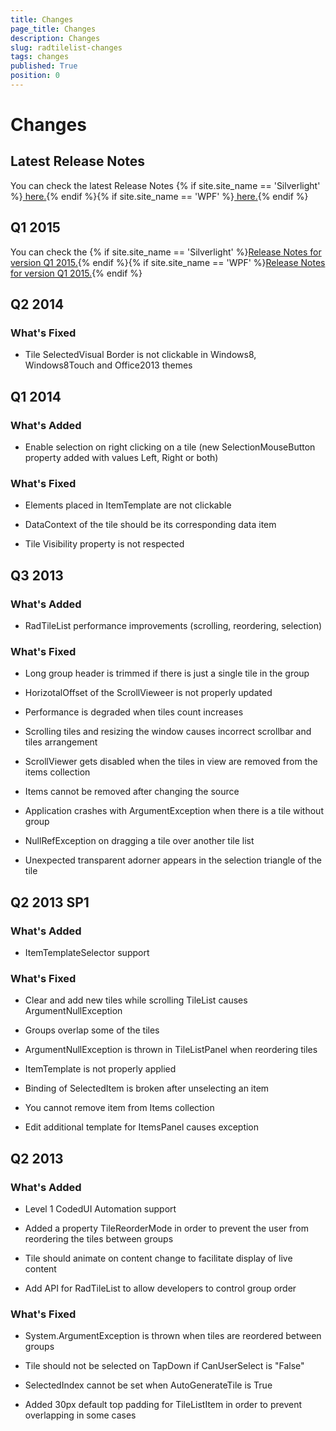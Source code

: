 ```yaml
---
title: Changes
page_title: Changes
description: Changes
slug: radtilelist-changes
tags: changes
published: True
position: 0
---
```


# Changes



## Latest Release Notes

You can check the latest Release Notes
{% if site.site_name == 'Silverlight' %}[ here.](http://www.telerik.com/products/silverlight/whats-new/release_notes.aspx){% endif %}{% if site.site_name == 'WPF' %}[ here.](http://www.telerik.com/products/wpf/whats-new/release-history.aspx){% endif %}

## Q1 2015

You can check the {% if site.site_name == 'Silverlight' %}[Release Notes for version Q1 2015.](http://www.telerik.com/support/whats-new/silverlight/release-history/ui-for-silverlight-q1-2015){% endif %}{% if site.site_name == 'WPF' %}[Release Notes for version Q1 2015.](http://www.telerik.com/support/whats-new/wpf/release-history/ui-for-wpf-q1-2015){% endif %}

## Q2 2014
	  
### What's Fixed
			

* Tile SelectedVisual Border is not clickable in Windows8, Windows8Touch and Office2013 themes
				  

## Q1 2014
      
### What's Added
            

* Enable selection on right clicking on a tile (new SelectionMouseButton property added with values Left, Right or both)
                  
### What's Fixed
            

* Elements placed in ItemTemplate are not clickable
         

* DataContext of the tile should be its corresponding data item
         

* Tile Visibility property is not respected
                

## Q3 2013
      
### What's Added
            

* RadTileList performance improvements (scrolling, reordering, selection)
                
### What's Fixed
            

* Long group header is trimmed if there is just a single tile in the group
         

* HorizotalOffset of the ScrollVieweer is not properly updated
 

* Performance is degraded when tiles count increases
 

* Scrolling tiles and resizing the window causes incorrect scrollbar and tiles arrangement
 

* ScrollViewer gets disabled when the tiles in view are removed from the items collection
 

* Items cannot be removed after changing the source
 

* Application crashes with ArgumentException when there is a tile without group
 

* NullRefException on dragging a tile over another tile list
 

* Unexpected transparent adorner appears in the selection triangle of the tile
                

## Q2 2013 SP1
      
### What's Added
            

* ItemTemplateSelector support
                
### What's Fixed
            

* Clear and add new tiles while scrolling TileList causes ArgumentNullException
 

* Groups overlap some of the tiles
 

* ArgumentNullException is thrown in TileListPanel when reordering tiles
 

* ItemTemplate is not properly applied
 

* Binding of SelectedItem is broken after unselecting an item
 

* You cannot remove item from Items collection
 

* Edit additional template for ItemsPanel causes exception
 

## Q2 2013
      
### What's Added
            

* Level 1 CodedUI Automation support
 

* Added a property TileReorderMode in order to prevent the user from reordering the tiles between groups
 

* Tile should animate on content change to facilitate display of live content
 

* Add API for RadTileList to allow developers to control group order
                
### What's Fixed
            

* System.ArgumentException is thrown when tiles are reordered between groups
 

* Tile should not be selected on TapDown if CanUserSelect is "False"
 

* SelectedIndex cannot be set when AutoGenerateTile is True
 

* Added 30px default top padding for TileListItem in order to prevent overlapping in some cases
                
